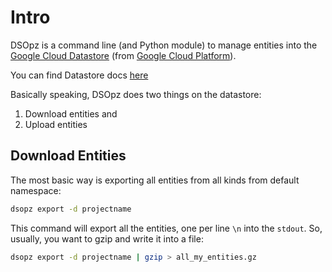 # Intro

DSOpz is a command line (and Python module) to manage entities into the 
[Google Cloud Datastore](https://cloud.google.com/datastore/) (from [Google Cloud Platform](https://cloud.google.com/)).

You can find Datastore docs [here](https://cloud.google.com/datastore/)

Basically speaking, DSOpz does two things on the datastore:

 1. Download entities and
 2. Upload entities
 
## Download Entities

The most basic way is exporting all entities from all kinds from default namespace:

```bash
dsopz export -d projectname
```

This command will export all the entities, 
one per line ```\n``` into the ```stdout```. 
So, usually, you want to gzip and write it into a file:

```bash
dsopz export -d projectname | gzip > all_my_entities.gz
```



 

